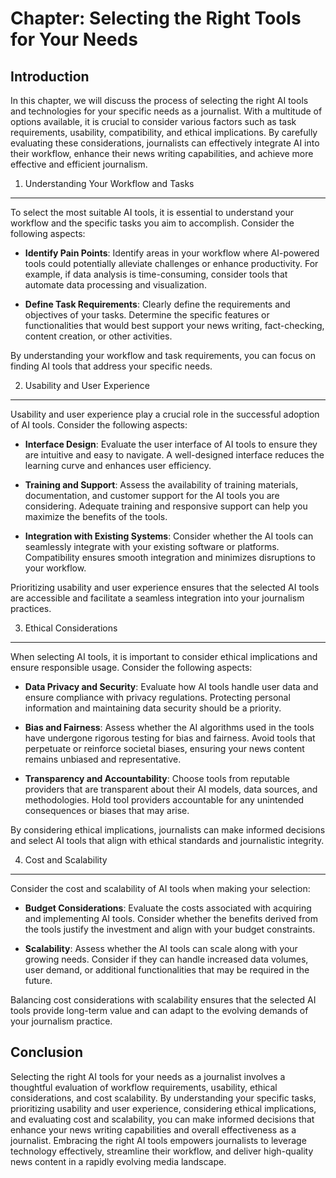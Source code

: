Chapter: Selecting the Right Tools for Your Needs
=================================================

Introduction
------------

In this chapter, we will discuss the process of selecting the right AI tools and technologies for your specific needs as a journalist. With a multitude of options available, it is crucial to consider various factors such as task requirements, usability, compatibility, and ethical implications. By carefully evaluating these considerations, journalists can effectively integrate AI into their workflow, enhance their news writing capabilities, and achieve more effective and efficient journalism.

1. Understanding Your Workflow and Tasks
----------------------------------------

To select the most suitable AI tools, it is essential to understand your workflow and the specific tasks you aim to accomplish. Consider the following aspects:

* **Identify Pain Points**: Identify areas in your workflow where AI-powered tools could potentially alleviate challenges or enhance productivity. For example, if data analysis is time-consuming, consider tools that automate data processing and visualization.

* **Define Task Requirements**: Clearly define the requirements and objectives of your tasks. Determine the specific features or functionalities that would best support your news writing, fact-checking, content creation, or other activities.

By understanding your workflow and task requirements, you can focus on finding AI tools that address your specific needs.

2. Usability and User Experience
--------------------------------

Usability and user experience play a crucial role in the successful adoption of AI tools. Consider the following aspects:

* **Interface Design**: Evaluate the user interface of AI tools to ensure they are intuitive and easy to navigate. A well-designed interface reduces the learning curve and enhances user efficiency.

* **Training and Support**: Assess the availability of training materials, documentation, and customer support for the AI tools you are considering. Adequate training and responsive support can help you maximize the benefits of the tools.

* **Integration with Existing Systems**: Consider whether the AI tools can seamlessly integrate with your existing software or platforms. Compatibility ensures smooth integration and minimizes disruptions to your workflow.

Prioritizing usability and user experience ensures that the selected AI tools are accessible and facilitate a seamless integration into your journalism practices.

3. Ethical Considerations
-------------------------

When selecting AI tools, it is important to consider ethical implications and ensure responsible usage. Consider the following aspects:

* **Data Privacy and Security**: Evaluate how AI tools handle user data and ensure compliance with privacy regulations. Protecting personal information and maintaining data security should be a priority.

* **Bias and Fairness**: Assess whether the AI algorithms used in the tools have undergone rigorous testing for bias and fairness. Avoid tools that perpetuate or reinforce societal biases, ensuring your news content remains unbiased and representative.

* **Transparency and Accountability**: Choose tools from reputable providers that are transparent about their AI models, data sources, and methodologies. Hold tool providers accountable for any unintended consequences or biases that may arise.

By considering ethical implications, journalists can make informed decisions and select AI tools that align with ethical standards and journalistic integrity.

4. Cost and Scalability
-----------------------

Consider the cost and scalability of AI tools when making your selection:

* **Budget Considerations**: Evaluate the costs associated with acquiring and implementing AI tools. Consider whether the benefits derived from the tools justify the investment and align with your budget constraints.

* **Scalability**: Assess whether the AI tools can scale along with your growing needs. Consider if they can handle increased data volumes, user demand, or additional functionalities that may be required in the future.

Balancing cost considerations with scalability ensures that the selected AI tools provide long-term value and can adapt to the evolving demands of your journalism practice.

Conclusion
----------

Selecting the right AI tools for your needs as a journalist involves a thoughtful evaluation of workflow requirements, usability, ethical considerations, and cost scalability. By understanding your specific tasks, prioritizing usability and user experience, considering ethical implications, and evaluating cost and scalability, you can make informed decisions that enhance your news writing capabilities and overall effectiveness as a journalist. Embracing the right AI tools empowers journalists to leverage technology effectively, streamline their workflow, and deliver high-quality news content in a rapidly evolving media landscape.
